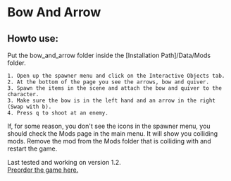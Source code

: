 # Bow And Arrow
## Howto use:  
Put the bow_and_arrow folder inside the [Installation Path]/Data/Mods folder.  

	1. Open up the spawner menu and click on the Interactive Objects tab.  
	2. At the bottom of the page you see the arrows, bow and quiver.  
	3. Spawn the items in the scene and attach the bow and quiver to the character.  
	3. Make sure the bow is in the left hand and an arrow in the right (Swap with b).  
	4. Press q to shoot at an enemy.  

If, for some reason, you don't see the icons in the spawner menu, you should check the Mods page in the main menu. It will show you colliding mods. Remove the mod from the Mods folder that is colliding with and restart the game.  

Last tested and working on version 1.2.  
[Preorder the game here.](http://www.wolfire.com/overgrowth)
